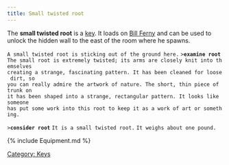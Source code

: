 ```yaml
---
title: Small twisted root
---
```


The **small twisted root** is a [key](key "wikilink"). It loads on [Bill
Ferny](Bill_Ferny "wikilink") and can be used to unlock the hidden wall
to the east of the room where he spawns.

`A small twisted root is sticking out of the ground here.`
`>`**`examine root`**
`The small root is extremely twisted; its arms are closely knit into themselves`
`creating a strange, fascinating pattern. It has been cleaned for loose dirt, so`
`you can really admire the artwork of nature. The short, thin piece of trunk on`
`it has been shaped into a strange, rectangular pattern. It looks like someone`
`has put some work into this root to keep it as a work of art or something.`

`>`**`consider root`**
`It is a small twisted root.`
`It weighs about one pound.`

{% include Equipment.md %}

[Category: Keys](Category:_Keys "wikilink")